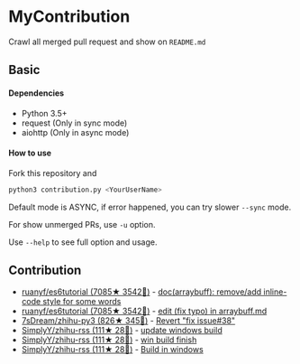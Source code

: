 # MyContribution

Crawl all merged pull request and show on `README.md`

## Basic

#### Dependencies

 - Python 3.5+
 - request (Only in sync mode)
 - aiohttp (Only in async mode)

#### How to use

Fork this repository and 

```bash
python3 contribution.py <YourUserName>
```

Default mode is ASYNC, if error happened, you can try slower `--sync` mode.

For show unmerged PRs, use `-u` option.

Use `--help` to see full option and usage.

## Contribution

- [ruanyf/es6tutorial (7085★ 3542🍴)](https://github.com/ruanyf/es6tutorial) - [doc(arraybuff): remove/add inline-code style for some words](https://github.com/ruanyf/es6tutorial/pulls/255)
- [ruanyf/es6tutorial (7085★ 3542🍴)](https://github.com/ruanyf/es6tutorial) - [edit (fix typo) in arraybuff.md](https://github.com/ruanyf/es6tutorial/pulls/250)
- [7sDream/zhihu-py3 (826★ 345🍴)](https://github.com/7sDream/zhihu-py3) - [Revert "fix issue#38"](https://github.com/7sDream/zhihu-py3/pulls/40)
- [SimplyY/zhihu-rss (111★ 28🍴)](https://github.com/SimplyY/zhihu-rss) - [update windows build](https://github.com/SimplyY/zhihu-rss/pulls/24)
- [SimplyY/zhihu-rss (111★ 28🍴)](https://github.com/SimplyY/zhihu-rss) - [win build finish](https://github.com/SimplyY/zhihu-rss/pulls/22)
- [SimplyY/zhihu-rss (111★ 28🍴)](https://github.com/SimplyY/zhihu-rss) - [Build in windows](https://github.com/SimplyY/zhihu-rss/pulls/21)